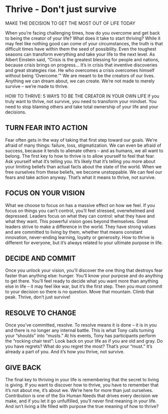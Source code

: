 # Thrive - Don't just survive

MAKE THE DECISION TO GET THE MOST OUT OF LIFE TODAY

When you’re facing challenging times, how do you overcome and get back to being the creator of your life? What does it take to start thriving? While it may feel like nothing good can come of your circumstances, the truth is that difficult times have within them the seed of possibility. Even the toughest seasons can transform everything and take your life to the next level. As Albert Einstein said, “Crisis is the greatest blessing for people and nations, because crisis brings on progress… It’s in crisis that inventive discoveries and great strategies rise. He who overcomes a crisis overcomes himself without being ‘Overcome.'” We are meant to be the creators of our lives. Anything we can dream about, we can create. We’re not made to merely survive – we’re made to thrive.

HOW TO THRIVE: 5 WAYS TO BE THE CREATOR IN YOUR OWN LIFE
If you truly want to thrive, not survive, you need to transform your mindset. You need to stop blaming others and take total ownership of your life and your decisions.

## TURN FEAR INTO ACTION
Fear often gets in the way of taking that first step toward our goals. We’re afraid of many things: failure, loss, stigmatization. We can even be afraid of success, because it tends to alienate others – and as humans, we all want to belong. The first key to how to thrive is to allow yourself to feel that fear. Ask yourself what it’s telling you. It’s likely that it’s telling you more about your limiting beliefs than actual facts about the state of the world. When we free ourselves from these beliefs, we become unstoppable. We can feel our fears and take action anyway. That’s what it means to thrive, not survive.

## FOCUS ON YOUR VISION
What we choose to focus on has a massive effect on how we feel. If you focus on things you can’t control, you’ll feel stressed, overwhelmed and depressed. Leaders focus on what they can control: what they have and what they want. This powerful vision goes beyond themselves. Great leaders strive to make a difference in the world. They have strong values and are committed to living by them, whether that means constant innovation, never-ending learning, loyalty or generosity. How to thrive is different for everyone, but it’s always related to your ultimate purpose in life.

## DECIDE AND COMMIT
Once you unlock your vision, you’ll discover the one thing that destroys fear faster than anything else: hunger. You’ll know your purpose and do anything to get there. You’ll feel ready to decide what you want more than anything else in life – it may feel like war, but it’s the first step. Then you must commit to your decision so there is no question. Move that mountain. Climb that peak. Thrive, don’t just survive!

## RESOLVE TO CHANGE
Once you’ve committed, resolve. To resolve means it is done – it is in you and there is no longer any internal battle. This is what Tony calls turning your “shoulds” into “musts.” At his events, Tony has participants perform the “rocking chair test”: Look back on your life as if you are old and gray. Do you have regrets? What do you regret the most? That’s your “must.” It’s already a part of you. And it’s how you thrive, not survive.

## GIVE BACK
The final key to thriving in your life is remembering that the secret to living is giving. If you want to discover how to thrive, you have to remember that it’s not about me, it’s about we. We’re here for more than just ourselves. Contribution is one of the Six Human Needs that drives every decision we make, and if you let it go unfulfilled, you’ll never find meaning in your life. And isn’t living a life filled with purpose the true meaning of how to thrive?
